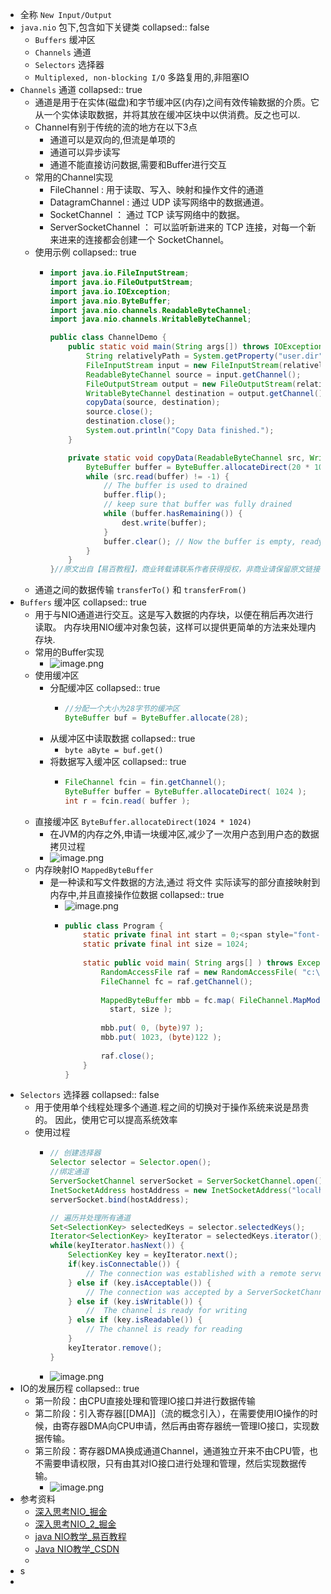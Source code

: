 - 全称 `New Input/Output`
- `java.nio` 包下,包含如下关键类
  collapsed:: false
	- `Buffers` 缓冲区
	- `Channels` 通道
	- `Selectors` 选择器
	- `Multiplexed, non-blocking I/O` 多路复用的,非阻塞IO
- `Channels` 通道
  collapsed:: true
	- 通道是用于在实体(磁盘)和字节缓冲区(内存)之间有效传输数据的介质。它从一个实体读取数据，并将其放在缓冲区块中以供消费。反之也可以.
	- Channel有别于传统的流的地方在以下3点
		- 通道可以是双向的,但流是单项的
		- 通道可以异步读写
		- 通道不能直接访问数据,需要和Buffer进行交互
	- 常用的Channel实现
		- FileChannel : 用于读取、写入、映射和操作文件的通道
		- DatagramChannel : 通过 UDP 读写网络中的数据通道。
		- SocketChannel ： 通过 TCP 读写网络中的数据。
		- ServerSocketChannel ： 可以监听新进来的 TCP 连接，对每一个新来进来的连接都会创建一个 SocketChannel。
	- 使用示例
	  collapsed:: true
		- ```java
		  import java.io.FileInputStream;
		  import java.io.FileOutputStream;
		  import java.io.IOException;
		  import java.nio.ByteBuffer;
		  import java.nio.channels.ReadableByteChannel;
		  import java.nio.channels.WritableByteChannel;
		  
		  public class ChannelDemo {
		      public static void main(String args[]) throws IOException {
		          String relativelyPath = System.getProperty("user.dir");
		          FileInputStream input = new FileInputStream(relativelyPath + "/testin.txt");
		          ReadableByteChannel source = input.getChannel();
		          FileOutputStream output = new FileOutputStream(relativelyPath + "/testout.txt");
		          WritableByteChannel destination = output.getChannel();
		          copyData(source, destination);
		          source.close();
		          destination.close();
		          System.out.println("Copy Data finished.");
		      }
		  
		      private static void copyData(ReadableByteChannel src, WritableByteChannel dest) throws IOException {
		          ByteBuffer buffer = ByteBuffer.allocateDirect(20 * 1024);
		          while (src.read(buffer) != -1) {
		              // The buffer is used to drained
		              buffer.flip();
		              // keep sure that buffer was fully drained
		              while (buffer.hasRemaining()) {
		                  dest.write(buffer);
		              }
		              buffer.clear(); // Now the buffer is empty, ready for the filling
		          }
		      }
		  }//原文出自【易百教程】，商业转载请联系作者获得授权，非商业请保留原文链接：https://www.yiibai.com/java_nio/java-nio-channels.html
		  
		  ```
	- 通道之间的数据传输 `transferTo()` 和 `transferFrom()`
- `Buffers` 缓冲区
  collapsed:: true
	- 用于与NIO通道进行交互。这是写入数据的内存块，以便在稍后再次进行读取。 内存块用NIO缓冲对象包装，这样可以提供更简单的方法来处理内存块.
	- 常用的Buffer实现
		- ![image.png](../assets/image_1649407302652_0.png)
	- 使用缓冲区
		- 分配缓冲区
		  collapsed:: true
			- ```java
			  //分配一个大小为28字节的缓冲区
			  ByteBuffer buf = ByteBuffer.allocate(28);
			  
			  ```
		- 从缓冲区中读取数据
		  collapsed:: true
			- `byte aByte = buf.get()`
		- 将数据写入缓冲区
		  collapsed:: true
			- ```java
			  FileChannel fcin = fin.getChannel(); 
			  ByteBuffer buffer = ByteBuffer.allocateDirect( 1024 );  
			  int r = fcin.read( buffer );  
			  ```
	- 直接缓冲区 `ByteBuffer.allocateDirect(1024 * 1024)`
		- 在JVM的内存之外,申请一块缓冲区,减少了一次用户态到用户态的数据拷贝过程
		- ![image.png](../assets/image_1649409615300_0.png)
	- 内存映射IO `MappedByteBuffer `
		- 是一种读和写文件数据的方法,通过 将文件 实际读写的部分直接映射到内存中,并且直接操作位数据
		  collapsed:: true
			- ![image.png](../assets/image_1649410303074_0.png)
			- ```java
			  public class Program {  
			      static private final int start = 0;<span style="font-family:FangSong_GB2312;font-size:13px;">  
			      static private final int size = 1024;  
			        
			      static public void main( String args[] ) throws Exception {  
			          RandomAccessFile raf = new RandomAccessFile( "c:\\test.txt", "rw" );  
			          FileChannel fc = raf.getChannel();  
			            
			          MappedByteBuffer mbb = fc.map( FileChannel.MapMode.READ_WRITE,  
			            start, size );  
			            
			          mbb.put( 0, (byte)97 );  
			          mbb.put( 1023, (byte)122 );  
			            
			          raf.close();  
			      }  
			  }
			  ```
- `Selectors` 选择器
  collapsed:: false
	- 用于使用单个线程处理多个通道.程之间的切换对于操作系统来说是昂贵的。 因此，使用它可以提高系统效率
	- 使用过程
		- ```java
		  // 创建选择器
		  Selector selector = Selector.open();
		  //绑定通道
		  ServerSocketChannel serverSocket = ServerSocketChannel.open();  
		  InetSocketAddress hostAddress = new InetSocketAddress("localhost", 8099);  
		  serverSocket.bind(hostAddress);
		  
		  // 遍历并处理所有通道
		  Set<SelectionKey> selectedKeys = selector.selectedKeys();  
		  Iterator<SelectionKey> keyIterator = selectedKeys.iterator();  
		  while(keyIterator.hasNext()) {    
		      SelectionKey key = keyIterator.next();  
		      if(key.isConnectable()) {  
		          // The connection was established with a remote server.  
		      } else if (key.isAcceptable()) {  
		          // The connection was accepted by a ServerSocketChannel.  
		      } else if (key.isWritable()) {  
		          //  The channel is ready for writing  
		      } else if (key.isReadable()) {  
		          // The channel is ready for reading  
		      }  
		      keyIterator.remove();  
		  }
		  ```
		- ![image.png](../assets/image_1649411508239_0.png)
- IO的发展历程
  collapsed:: true
	- 第一阶段：由CPU直接处理和管理IO接口并进行数据传输
	- 第二阶段：引入寄存器[[DMA]]（流的概念引入），在需要使用IO操作的时候，由寄存器DMA向CPU申请，然后再由寄存器统一管理IO接口，实现数据传输。
	- 第三阶段：寄存器DMA换成通道Channel，通道独立开来不由CPU管，也不需要申请权限，只有由其对IO接口进行处理和管理，然后实现数据传输。
		- ![image.png](../assets/image_1649411090068_0.png)
- 参考资料
	- [深入思考NIO_掘金](https://juejin.cn/post/7044920986445021198#heading-10)
	- [深入思考NIO_2_掘金](https://juejin.cn/post/7045672219866988551)
	- [java NIO教学_易百教程](https://www.yiibai.com/java_nio/java-nio-buffers.html)
	- [Java NIO教学_CSDN](https://edu.csdn.net/skill/java/java-ee223c3171384d6295cbf7d95e8dba61?category=475)
	-
- s
-